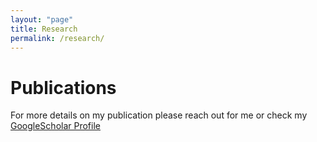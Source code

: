 ```yaml
---
layout: "page"
title: Research
permalink: /research/
---
```


# Publications

For more details on my publication please reach out for me or check my [GoogleScholar Profile](https://scholar.google.com/citations?user=mCDF4XMAAAAJ&hl=en)

<script src="https://bibbase.org/show?bib=https%3A%2F%2Fapi.zotero.org%2Fgroups%2F2503580%2Fitems%3Fkey%3Dt2fNBZxKJsjrlTOYPPQ4383E%26format%3Dbibtex%26limit%3D100&jsonp=1"></script>


